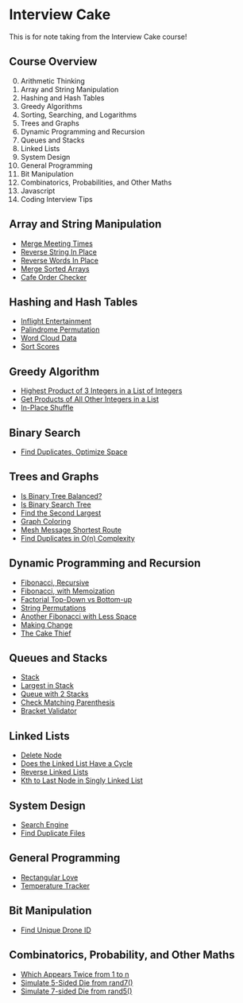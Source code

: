 # Interview Cake
This is for note taking from the Interview Cake course!

## Course Overview
0. Arithmetic Thinking
1. Array and String Manipulation
2. Hashing and Hash Tables
3. Greedy Algorithms
4. Sorting, Searching, and Logarithms
5. Trees and Graphs
6. Dynamic Programming and Recursion
7. Queues and Stacks
8. Linked Lists
9. System Design
10. General Programming
11. Bit Manipulation
12. Combinatorics, Probabilities, and Other Maths
13. Javascript
14. Coding Interview Tips

## Array and String Manipulation
- [Merge Meeting Times](https://github.com/phoenixthefirebird/Interview-Cake-/blob/4af3a35405da7d25e10b6ed16eb47650dd4ba284/Array%20and%20String%20Manipulation/merge_meeting_time.py#L1)
- [Reverse String In Place](https://github.com/phoenixthefirebird/Interview-Cake-/blob/e89e70d4bbd63e5d6771eb655cbddb6ace299ccc/Array%20and%20String%20Manipulation/reverse_string_in_place.py#L1)
- [Reverse Words In Place](https://github.com/phoenixthefirebird/Interview-Cake-/blob/e89e70d4bbd63e5d6771eb655cbddb6ace299ccc/Array%20and%20String%20Manipulation/reverse_words_in_place.py#L1)
- [Merge Sorted Arrays](https://github.com/phoenixthefirebird/Interview-Cake-/blob/b19611c6cf9b91f6992532dace7e8535cf60939d/Array%20and%20String%20Manipulation/merge_sorted_arrays.py#L1)
- [Cafe Order Checker](https://github.com/phoenixthefirebird/Interview-Cake-/blob/c6369f54acc7b6e76c1f492c6daf33246e57ce7f/Array%20and%20String%20Manipulation/cafe_order_checker.py#L1)

## Hashing and Hash Tables 
- [Inflight Entertainment](https://github.com/phoenixthefirebird/Interview-Cake-/blob/3bbb466811c87af56e741df2a3d586577d6f8240/Hashing%20and%20Hash%20Tables/inflight_entertainment.py#L1)
- [Palindrome Permutation](https://github.com/phoenixthefirebird/Interview-Cake-/blob/58a7c15bd663db513e4e3171dbfc6fbc42e45930/Hashing%20and%20Hash%20Tables/palindrome_permutation.py#L1)
- [Word Cloud Data](https://github.com/phoenixthefirebird/Interview-Cake-/blob/03e386dea48c5a14398bad13a153644331b6ec54/Hashing%20and%20Hash%20Tables/word_cloud_data.py#L1)
- [Sort Scores](https://github.com/phoenixthefirebird/Interview-Cake-/blob/b63e0c9f9d1a11e7f180c445ed854012ddfcc99e/Hashing%20and%20Hash%20Tables/sort_scores.py#L1)

## Greedy Algorithm
- [Highest Product of 3 Integers in a List of Integers](https://github.com/phoenixthefirebird/Interview-Cake-/blob/1703944b158d435f62752c8badb26bf47bd98a26/Greedy%20Algorithm/highest_product_of_3_integers.py#L1)
- [Get Products of All Other Integers in a List](https://github.com/phoenixthefirebird/Interview-Cake-/blob/ff068f885e5f73ce0fa4bff53d895852c32a5a52/Greedy%20Algorithm/products_of_all_other_intergers.py#L1)
- [In-Place Shuffle](https://github.com/phoenixthefirebird/Interview-Cake-/blob/973123d581ad79e54c86afbd3e2de5d82a26f1aa/Greedy%20Algorithm/in_place_shuffle.py#L1)

## Binary Search 
- [Find Duplicates, Optimize Space](https://github.com/phoenixthefirebird/Interview-Cake-/blob/9d4f3a6ca7821482c7e054b9c21beea8c23f0f95/Binary%20Search/find_repeat_optimize_space.py#L1)

## Trees and Graphs
- [Is Binary Tree Balanced?](https://github.com/phoenixthefirebird/Interview-Cake-/blob/26e284fe558a10710d4015ae0f566a73f9163ef0/Trees%20and%20Graph/balanced_binary_tree.py#L1)
- [Is Binary Search Tree](https://github.com/phoenixthefirebird/Interview-Cake-/blob/26e284fe558a10710d4015ae0f566a73f9163ef0/Trees%20and%20Graph/is_binary_search_tree.py#L1)
- [Find the Second Largest](https://github.com/phoenixthefirebird/Interview-Cake-/blob/26e284fe558a10710d4015ae0f566a73f9163ef0/Trees%20and%20Graph/find_second_largest.py#L1)
- [Graph Coloring](https://github.com/phoenixthefirebird/Interview-Cake-/blob/c043002aa21b352752e27b836981dd47fc98ca0f/Trees%20and%20Graph/graph_coloring.py#L1)
- [Mesh Message Shortest Route](https://github.com/phoenixthefirebird/Interview-Cake-/blob/0e9a867b74ef668cb8e9283791ef2a52df0f0cc4/Trees%20and%20Graph/shortest_route.py#L1)
- [Find Duplicates in O(n) Complexity](https://github.com/phoenixthefirebird/Interview-Cake-/blob/f6b31cfab08011ae8d118b722033c17a77250c2a/Binary%20Search/find_repeat_optimize_space_beast_mode.py#L1)

## Dynamic Programming and Recursion
- [Fibonacci, Recursive](https://github.com/phoenixthefirebird/Interview-Cake-/blob/5cf6b2c839bbb46a03010c1949dd035bd8d3e4c9/Dynamic%20Programming%20and%20Recursion/fibonacci.py#L1)
- [Fibonacci, with Memoization](https://github.com/phoenixthefirebird/Interview-Cake-/blob/5cf6b2c839bbb46a03010c1949dd035bd8d3e4c9/Dynamic%20Programming%20and%20Recursion/memoization.py#L1)
- [Factorial Top-Down vs Bottom-up](https://github.com/phoenixthefirebird/Interview-Cake-/blob/5cf6b2c839bbb46a03010c1949dd035bd8d3e4c9/Dynamic%20Programming%20and%20Recursion/bottom_up.py#L1)
- [String Permutations](https://github.com/phoenixthefirebird/Interview-Cake-/blob/5cf6b2c839bbb46a03010c1949dd035bd8d3e4c9/Dynamic%20Programming%20and%20Recursion/string_permutation.py#L1)
- [Another Fibonacci with Less Space](https://github.com/phoenixthefirebird/Interview-Cake-/blob/52f80268e14d1874d627e106412244ae2d97cbcd/Dynamic%20Programming%20and%20Recursion/keeping_track_of_previous_fibonacci.py#L1)
- [Making Change](https://github.com/phoenixthefirebird/Interview-Cake-/blob/3c494d3a057ceae719b43c25bdf92d00146b5af0/Dynamic%20Programming%20and%20Recursion/making_change.py#L1)
- [The Cake Thief](https://github.com/phoenixthefirebird/Interview-Cake-/blob/64dda87886827d5c5a0ca74ecdae371b62a55032/Dynamic%20Programming%20and%20Recursion/the_cake_thief.py#L1)

## Queues and Stacks
- [Stack](https://github.com/phoenixthefirebird/Interview-Cake-/blob/3719c025eb2de9e9f54d3907c2eb4261b42f2a2d/Queues%20and%20Stacks/stack.py#L1)
- [Largest in Stack](https://github.com/phoenixthefirebird/Interview-Cake-/blob/c652d32fd58aa55d5f98e394f8775cb968ce0b0f/Queues%20and%20Stacks/largest_in_stack.py#L1)
- [Queue with 2 Stacks](https://github.com/phoenixthefirebird/Interview-Cake-/blob/af5d336c644afa69a2d44f5dbfa7b9bdd235a75b/Queues%20and%20Stacks/queue_with_2_stacks.py#L1)
- [Check Matching Parenthesis](https://github.com/phoenixthefirebird/Interview-Cake-/blob/065a09a6834d8bc10841deb7bb6478049aa9135b/Queues%20and%20Stacks/matching_parenthesis.py#L1)
- [Bracket Validator](https://github.com/phoenixthefirebird/Interview-Cake-/blob/e96a4bae7a8c28a8d856efb8da52cf7f3d58bd17/Queues%20and%20Stacks/bracket_validator.py#L1)

## Linked Lists
- [Delete Node](https://github.com/phoenixthefirebird/Interview-Cake-/blob/e576f2ad45898a2821dcab842a4d92a92be424dc/Linked%20Lists/delete_node.py#L1)
- [Does the Linked List Have a Cycle](https://github.com/phoenixthefirebird/Interview-Cake-/blob/3293edab8e091306e94f5b4cb44a89b14f7d151c/Linked%20Lists/is_cycle_in_list.py#L1)
- [Reverse Linked Lists](https://github.com/phoenixthefirebird/Interview-Cake-/blob/2886bb4b7d2f5c7bcf08e9635ba3cb96db9b9025/Linked%20Lists/reverse_linked_list.py#L1)
- [Kth to Last Node in Singly Linked List](https://github.com/phoenixthefirebird/Interview-Cake-/blob/8665ce09d0fd6faff2983a057df141a99d1ae3f1/Linked%20Lists/kth_to_last.py#L1)

## System Design
- [Search Engine](https://github.com/phoenixthefirebird/Interview-Cake-/blob/58ba8950bc4b7d8128205121198b01157d2ab4b1/System%20Design/search_engine.py#L1)
- [Find Duplicate Files](https://github.com/phoenixthefirebird/Interview-Cake-/blob/c7c0f0657aebb4f2ecbb54c987359266f79f69e4/System%20Design/find_duplicate_files.py#L1)

## General Programming
- [Rectangular Love](https://github.com/phoenixthefirebird/Interview-Cake-/blob/c258e9d5cb06f02e196bc7696b07188af6dbf108/General%20Programming/rectangular_love.py#L1)
- [Temperature Tracker](https://github.com/phoenixthefirebird/Interview-Cake-/blob/23b93b62bf5af6d08e88d8a6c6bc7b0bc247079b/General%20Programming/temperature_tracker.py#L1)

## Bit Manipulation 
- [Find Unique Drone ID](https://github.com/phoenixthefirebird/Interview-Cake-/blob/a1bfafb8b8cce91703d8f9a8ca5743ecb8df709e/Bit%20Manipulation/find_unique_id.py#L1)

## Combinatorics, Probability, and Other Maths 
- [Which Appears Twice from 1 to n](https://github.com/phoenixthefirebird/Interview-Cake-/blob/4ccf2d1d9edd82eb05f72ef43ac67d1c785bd259/Combinatorics%2C%20Probability%2C%20and%20Other%20Math/which_appears_twice.py#L1)
- [Simulate 5-Sided Die from rand7()](https://github.com/phoenixthefirebird/Interview-Cake-/blob/00f8607a65ec576f20e2dadaf4f1e69d1d6502e1/Combinatorics%2C%20Probability%2C%20and%20Other%20Math/five_sided_die.py#L1)
- [Simulate 7-sided Die from rand5()](https://github.com/phoenixthefirebird/Interview-Cake-/blob/9742001e56651e525efe1a3e920c7e45bf41f5a3/Combinatorics%2C%20Probability%2C%20and%20Other%20Math/rand7_from_rand5.py#L1)
